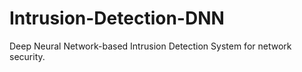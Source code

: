 # Intrusion-Detection-DNN
Deep Neural Network-based Intrusion Detection System for network security.
